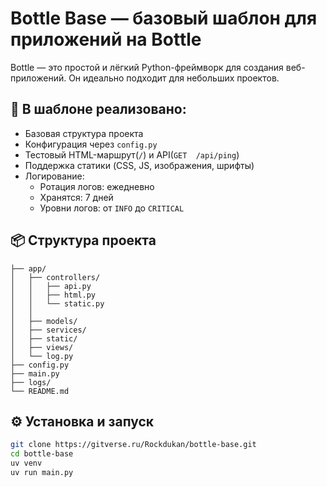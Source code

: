 # Bottle Base — базовый шаблон для приложений на Bottle
Bottle — это простой и лёгкий Python-фреймворк для создания веб-приложений.
Он идеально подходит для небольших проектов.

## 🔧 В шаблоне реализовано:
- Базовая структура проекта
- Конфигурация через `config.py`
- Тестовый HTML-маршрут(`/`) и API(`GET  /api/ping`)
- Поддержка статики (CSS, JS, изображения, шрифты)
- Логирование:
    - Ротация логов: ежедневно
    - Хранятся: 7 дней
    - Уровни логов: от `INFO` до `CRITICAL`

## 📦 Структура проекта
```
├── app/
│   ├── controllers/
│   │   ├── api.py
│   │   ├── html.py
│   │   └── static.py
│   │   
│   ├── models/
│   ├── services/
│   ├── static/
│   ├── views/
│   └── log.py
├── config.py
├── main.py
├── logs/
└── README.md
```

## ⚙️ Установка и запуск
```bash
git clone https://gitverse.ru/Rockdukan/bottle-base.git
cd bottle-base
uv venv
uv run main.py
```

